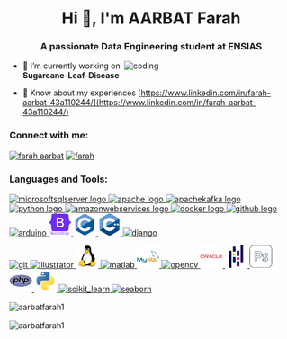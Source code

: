 
<h1 align="center">Hi 👋, I'm AARBAT Farah</h1>
<h3 align="center">A passionate Data Engineering student at ENSIAS</h3>
<img align= "right" alt="coding" width="300" src="https://media0.giphy.com/media/LaVp0AyqR5bGsC5Cbm/giphy.gif?cid=ecf05e47pax09fjx82hj05hkfju05kicoyhb4wblvtzto4q3&ep=v1_gifs_search&rid=giphy.gif&ct=g">

- 🔭 I’m currently working on **Sugarcane-Leaf-Disease**

- 📄 Know about my experiences [https://www.linkedin.com/in/farah-aarbat-43a110244/](https://www.linkedin.com/in/farah-aarbat-43a110244/)

<h3 align="left">Connect with me:</h3>
<p align="left">
<a href="https://linkedin.com/in/farah aarbat" target="blank"><img align="center" src="https://raw.githubusercontent.com/rahuldkjain/github-profile-readme-generator/master/src/images/icons/Social/linked-in-alt.svg" alt="farah aarbat" height="30" width="40" /></a>
<a href="https://kaggle.com/farah" target="blank"><img align="center" src="https://raw.githubusercontent.com/rahuldkjain/github-profile-readme-generator/master/src/images/icons/Social/kaggle.svg" alt="farah" height="30" width="40" /></a>
</p>

<h3 align="left">Languages and Tools:</h3>
<p align="left"> <a href="https://www.arduino.cc/" target="_blank" rel="noreferrer"> <img src="https://cdn.jsdelivr.net/gh/devicons/devicon/icons/microsoftsqlserver/microsoftsqlserver-plain.svg" width="40" height="40" alt="microsoftsqlserver logo"  /> <img src="https://cdn.jsdelivr.net/gh/devicons/devicon/icons/apache/apache-original.svg" width="40" height="40" alt="apache logo"  /> <img src="https://cdn.jsdelivr.net/gh/devicons/devicon/icons/apachekafka/apachekafka-original.svg" width="40" height="40" alt="apachekafka logo"  /> <img src="https://cdn.jsdelivr.net/gh/devicons/devicon/icons/python/python-original.svg" width="40" height="40" alt="python logo"  /> <img src="https://cdn.jsdelivr.net/gh/devicons/devicon/icons/amazonwebservices/amazonwebservices-line-wordmark.svg" width="40" height="40"alt="amazonwebservices logo"  /> <img src="https://cdn.jsdelivr.net/gh/devicons/devicon/icons/docker/docker-original.svg" width="40" height="40" alt="docker logo"  /> <img src="https://cdn.jsdelivr.net/gh/devicons/devicon/icons/github/github-original.svg" height="40" alt="github logo"  /> <img src="https://cdn.worldvectorlogo.com/logos/arduino-1.svg" alt="arduino" width="40" height="40"/> </a> <a href="https://getbootstrap.com" target="_blank" rel="noreferrer"> <img src="https://raw.githubusercontent.com/devicons/devicon/master/icons/bootstrap/bootstrap-plain-wordmark.svg" alt="bootstrap" width="40" height="40"/> </a> <a href="https://www.cprogramming.com/" target="_blank" rel="noreferrer"> <img src="https://raw.githubusercontent.com/devicons/devicon/master/icons/c/c-original.svg" alt="c" width="40" height="40"/> </a> <a href="https://www.w3schools.com/cpp/" target="_blank" rel="noreferrer"> <img src="https://raw.githubusercontent.com/devicons/devicon/master/icons/cplusplus/cplusplus-original.svg" alt="cplusplus" width="40" height="40"/> </a> <a href="https://www.djangoproject.com/" target="_blank" rel="noreferrer"> <img src="https://cdn.worldvectorlogo.com/logos/django.svg" alt="django" width="40" height="40"/> </a> <a href="https://git-scm.com/" target="_blank" rel="noreferrer"> <div align="left">
  

  <img src="https://www.vectorlogo.zone/logos/git-scm/git-scm-icon.svg" alt="git" width="40" height="40"/> </a> <a href="https://www.adobe.com/in/products/illustrator.html" target="_blank" rel="noreferrer"> <img src="https://www.vectorlogo.zone/logos/adobe_illustrator/adobe_illustrator-icon.svg" alt="illustrator" width="40" height="40"/> </a> <a href="https://www.linux.org/" target="_blank" rel="noreferrer"> <img src="https://raw.githubusercontent.com/devicons/devicon/master/icons/linux/linux-original.svg" alt="linux" width="40" height="40"/> </a> <a href="https://www.mathworks.com/" target="_blank" rel="noreferrer"> <img src="https://upload.wikimedia.org/wikipedia/commons/2/21/Matlab_Logo.png" alt="matlab" width="40" height="40"/> </a> <a href="https://www.mysql.com/" target="_blank" rel="noreferrer"> <img src="https://raw.githubusercontent.com/devicons/devicon/master/icons/mysql/mysql-original-wordmark.svg" alt="mysql" width="40" height="40"/> </a> <a href="https://opencv.org/" target="_blank" rel="noreferrer"> <img src="https://www.vectorlogo.zone/logos/opencv/opencv-icon.svg" alt="opencv" width="40" height="40"/> </a> <a href="https://www.oracle.com/" target="_blank" rel="noreferrer"> <img src="https://raw.githubusercontent.com/devicons/devicon/master/icons/oracle/oracle-original.svg" alt="oracle" width="40" height="40"/> </a> <a href="https://pandas.pydata.org/" target="_blank" rel="noreferrer"> <img src="https://raw.githubusercontent.com/devicons/devicon/2ae2a900d2f041da66e950e4d48052658d850630/icons/pandas/pandas-original.svg" alt="pandas" width="40" height="40"/> </a> <a href="https://www.photoshop.com/en" target="_blank" rel="noreferrer"> <img src="https://raw.githubusercontent.com/devicons/devicon/master/icons/photoshop/photoshop-line.svg" alt="photoshop" width="40" height="40"/> </a> <a href="https://www.php.net" target="_blank" rel="noreferrer"> <img src="https://raw.githubusercontent.com/devicons/devicon/master/icons/php/php-original.svg" alt="php" width="40" height="40"/> </a> <a href="https://www.python.org" target="_blank" rel="noreferrer"> <img src="https://raw.githubusercontent.com/devicons/devicon/master/icons/python/python-original.svg" alt="python" width="40" height="40"/> </a> <a href="https://scikit-learn.org/" target="_blank" rel="noreferrer"> <img src="https://upload.wikimedia.org/wikipedia/commons/0/05/Scikit_learn_logo_small.svg" alt="scikit_learn" width="40" height="40"/> </a> <a href="https://seaborn.pydata.org/" target="_blank" rel="noreferrer"> <img src="https://seaborn.pydata.org/_images/logo-mark-lightbg.svg" alt="seaborn" width="40" height="40"/> </a> </p>

<p><img align="center" src="https://github-readme-stats.vercel.app/api/top-langs?username=aarbatfarah1&show_icons=true&locale=en&layout=compact" alt="aarbatfarah1" /></p>

<p><img align="center" src="https://github-readme-streak-stats.herokuapp.com/?user=aarbatfarah1&" alt="aarbatfarah1" /></p>

